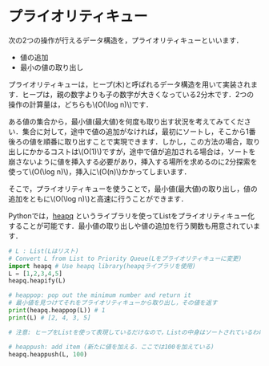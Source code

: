 # プライオリティキュー
次の2つの操作が行えるデータ構造を，プライオリティキューといいます．

- 値の追加
- 最小の値の取り出し

プライオリティキューは，ヒープ(木)と呼ばれるデータ構造を用いて実装されます．ヒープは，親の数字よりも子の数字が大きくなっている2分木です．2つの操作の計算量は，どちらも\\(O(\log n)\\)です．

ある値の集合から，最小値(最大値)を何度も取り出す状況を考えてみてください．集合に対して，途中で値の追加がなければ，最初にソートし，そこから1番後ろの値を順番に取り出すことで実現できます．しかし，この方法の場合，取り出しにかかるコストは\\(O(1)\\)ですが，途中で値が追加される場合は，ソートを崩さないように値を挿入する必要があり，挿入する場所を求めるのに2分探索を使って\\(O(\log n)\\)，挿入に\\(O(n)\\)かかってしまいます．

そこで，プライオリティキューを使うことで，最小値(最大値)の取り出し，値の追加をともに\\(O(\log n)\\)と高速に行うことができます．

Pythonでは，[heapq](https://docs.python.org/3/library/heapq.html)
というライブラリを使ってListをプライオリティキュー化することが可能です．最小値の取り出しや値の追加を行う関数も用意されています．

```py
# L : List(Lはリスト)
# Convert L from List to Priority Queue(Lをプライオリティキューに変更)
import heapq # Use heapq library(heapqライブラリを使用)
L = [1,2,3,4,5]
heapq.heapify(L)

# heappop: pop out the minimum number and return it 
# 最小値を見つけてそれをプライオリティキューから取り出し，その値を返す
print(heapq.heappop(L)) # 1
print(L) # [2, 4, 3, 5]

# 注意: ヒープをListを使って表現しているだけなので，Listの中身はソートされているわけではない

# heappush: add item (新たに値を加える．ここでは100を加えている) 
heapq.heappush(L, 100)
```